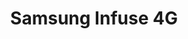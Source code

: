 ---
title: "Samsung Infuse 4G"
title-lower: "samsung infuse 4g"
title-upper: "SAMSUNG INFUSE 4G"
post-count: 3
---